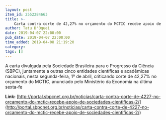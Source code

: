 ```yaml
---
layout: post
item_id: 2552284663
title: >-
    Carta contra corte de 42,27% no orçamento do MCTIC recebe apoio de sociedades científicas – SBPC
author: Tatu D'Oquei
date: 2019-04-07 22:00:00
pub_date: 2019-04-07 22:00:00
time_added: 2019-04-08 21:19:20
category: 
tags: []
---
```


A carta divulgada pela Sociedade Brasileira para o Progresso da Ciência (SBPC), juntamente a outras cinco entidades científicas e acadêmicas nacionais, nesta segunda-feira, 1º de abril, criticando corte de 42,27% no orçamento do MCTIC, anunciado pelo Ministério da Economia na última sexta-fe

**Link:** [http://portal.sbpcnet.org.br/noticias/carta-contra-corte-de-4227-no-orcamento-do-mctic-recebe-apoio-de-sociedades-cientificas-2/](http://portal.sbpcnet.org.br/noticias/carta-contra-corte-de-4227-no-orcamento-do-mctic-recebe-apoio-de-sociedades-cientificas-2/)

